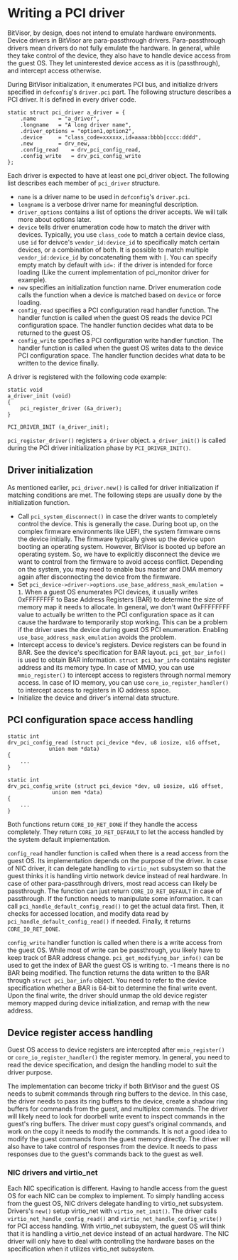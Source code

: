 # Writing a PCI driver

BitVisor, by design, does not intend to emulate hardware environments. Device
drivers in BitVisor are para-passthrough drivers. Para-passthrough drivers
mean drivers do not fully emulate the hardware. In general, while they take
control of the device, they also have to handle device access from the guest
OS. They let uninterested device access as it is (passthrough), and intercept
access otherwise.

During BitVisor initialization, it enumerates PCI bus, and initialize drivers
specified in `defconfig`'s `driver.pci` part. The following structure describes
a PCI driver. It is defined in every driver code.

```
static struct pci_driver a_driver = {
	.name		= "a_driver",
	.longname	= "A long driver name",
	.driver_options	= "option1,option2",
	.device		= "class_code=xxxxxx,id=aaaa:bbbb|cccc:dddd",
	.new		= drv_new,
	.config_read	= drv_pci_config_read,
	.config_write	= drv_pci_config_write
};
```

Each driver is expected to have at least one pci_driver object. The following
list describes each member of `pci_driver` structure.

* `name` is a driver name to be used in `defconfig`'s `driver.pci`.
* `longname` is a verbose driver name for meaningful description.
* `driver_options` contains a list of options the driver accepts. We will talk
more about options later.
* `device` tells driver enumeration code how to match the driver with devices.
Typically, you use `class_code` to match a certain device class, use `id` for
deivce's `vendor_id:device_id` to specifically match certain devices, or a
combination of both. It is possible to match multiple `vendor_id:device_id` by
concatenating them with `|`. You can specify empty match by default with `id=:`
if the driver is intended for force loading (Like the current implementation
of pci_monitor driver for example).
* `new` specifies an initialization function name. Driver enumeration code
calls the function when a device is matched based on `device` or force loading.
* `config_read` specifies a PCI configuration read handler function. The
handler function is called when the guest OS reads the device PCI configuration
space. The handler function decides what data to be returned to the guest OS.
* `config_write` specifies a PCI configuration write handler function. The
handler function is called when the guest OS writes data to the device PCI
configuration space. The handler function decides what data to be written to
the device finally.

A driver is registered with the following code example:

```
static void
a_driver_init (void)
{
	pci_register_driver (&a_driver);
}

PCI_DRIVER_INIT (a_driver_init);
```

`pci_register_driver()` registers `a_driver` object. `a_driver_init()` is called
during the PCI driver initialization phase by `PCI_DRIVER_INIT()`.

## Driver initialization

As mentioned earlier, `pci_driver.new()` is called for driver initialization if
matching conditions are met. The following steps are usually done by the
initialization function.

* Call `pci_system_disconnect()` in case the driver wants to completely control
the device. This is generally the case. During boot up, on the complex firmware
environments like UEFI, the system firmware owns the device initially. The
firmware typically gives up the device upon booting an operating system.
However, BitVisor is booted up before an operating system. So, we have to
explicitly disconnect the device we want to control from the firmware to avoid
access conflict. Depending on the system, you may need to enable bus master and
DMA memory again after disconnecting the device from the firmware.
* Set `pci_device->driver->options.use_base_address_mask_emulation = 1`. When a
guest OS enumerates PCI devices, it usually writes 0xFFFFFFFF to Base Address
Registers (BAR) to determine the size of memory map it needs to allocate. In
general, we don't want 0xFFFFFFFF value to actually be written to the PCI
configuration space as it can cause the hardware to temporarily stop working.
This can be a problem if the driver uses the device during guest OS PCI
enumeration. Enabling `use_base_address_mask_emulation` avoids the problem.
* Intercept access to device's registers. Device registers can be found in BAR.
See the device's specification for BAR layout. `pci_get_bar_info()` is used to
obtain BAR information. `struct pci_bar_info` contains register address and its
memory type. In case of MMIO, you can use `mmio_register()` to intercept access
to registers through normal memory access. In case of IO memory, you can use
`core_io_register_handler()` to intercept access to registers in IO address
space.
* Initialize the device and driver's internal data structure.

## PCI configuration space access handling

```
static int
drv_pci_config_read (struct pci_device *dev, u8 iosize, u16 offset,
		     union mem *data)
{
	...
}

static int
drv_pci_config_write (struct pci_device *dev, u8 iosize, u16 offset,
		      union mem *data)
{
	...
}
```

Both functions return `CORE_IO_RET_DONE` if they handle the access completely.
They return `CORE_IO_RET_DEFAULT` to let the access handled by the system
default implementation.

`config_read` handler function is called when there is a read access from the
guest OS. Its implementation depends on the purpose of the driver. In case of
NIC driver, it can delegate handling to `virtio_net` subsystem so that the
guest thinks it is handling virtio network device instead of real hardware. In
case of other para-passthrough drivers, most read access can likely be
passthrough. The function can just return `CORE_IO_RET_DEFAULT` in case of
passthrough. If the function needs to manipulate some information. It can call
`pci_handle_default_config_read()` to get the actual data first. Then, it
checks for accessed location, and modify data read by
`pci_handle_default_config_read()` if needed. Finally, it returns
`CORE_IO_RET_DONE`.

`config_write` handler function is called when there is a write access from the
guest OS. While most of write can be passthrough, you likely have to keep track
of BAR address change. `pci_get_modifying_bar_info()` can be used to get the
index of BAR the guest OS is writing to. -1 means there is no BAR being
modified. The function returns the data written to the BAR through
`struct pci_bar_info` object. You need to refer to the device specification
whether a BAR is 64-bit to determine the final write event. Upon the final
write, the driver should unmap the old device register memory mapped during
device initialization, and remap with the new address.

## Device register access handling

Guest OS access to device registers are intercepted after `mmio_register()` or
`core_io_register_handler()` the register memory. In general, you need to read
the device specification, and design the handling model to suit the driver
purpose.

The implementation can become tricky if both BitVisor and the guest OS
needs to submit commands through ring buffers to the device. In this case, the
driver needs to pass its ring buffers to the device, create a shadow ring
buffers for commands from the guest, and multiplex commands. The driver will
likely need to look for doorbell write event to inspect commands in the guest's
ring buffers. The driver must copy guest's original commands, and work on the
copy it needs to modify the commands. It is not a good idea to modify the guest
commands from the guest memory directly. The driver will also have to take
control of responses from the device. It needs to pass responses due to the
guest's commands back to the guest as well.

### NIC drivers and virtio_net

Each NIC specification is different. Having to handle access from the guest OS
for each NIC can be complex to implement. To simply handling access from the
guest OS, NIC drivers delegate handling to virtio_net subsystem. Drivers's
`new()` setup virtio_net with `virtio_net_init()`. The driver calls
`virtio_net_handle_config_read()` and `virtio_net_handle_config_write()` for
PCI access handling. With virtio_net subsystem, the guest OS will think that
it is handling a virtio_net device instead of an actual hardware. The NIC
driver will only have to deal with controlling the hardware bases on the
specification when it utilizes virtio_net subsystem.
